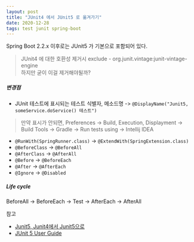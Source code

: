 ```yaml
---
layout: post
title: "JUnit4 에서 JUnit5 로 옮겨가기"
date: 2020-12-28
tags: test junit spring-boot
---
```


Spring Boot 2.2.x 이후로는 JUnit5 가 기본으로 포함되어 있다.
> JUnit4 에 대한 호환성 제거시 exclude - org.junit.vintage:junit-vintage-engine  
> 하지만 굳이 이걸 제거해야될까?

##### 변경점

- JUnit 테스트에 표시되는 테스트 식별자, 메소드명 ->  `@DisplayName("Junit5, someService.doService() 테스트")`
> 만약 표시가 안되면, Preferences -> Build, Execution, Displayment -> Build Tools -> Gradle -> Run tests using -> Intellij IDEA

- `@RunWith(SpringRunner.class)` -> `@ExtendWith(SpringExtension.class)`
- `@BeforeClass` -> `@BeforeAll`
- `@AfterClass` -> `@AfterAll`
- `@Before` -> `@BeforeEach`
- `@After` -> `@AfterEach`
- `@Ignore` -> `@Disabled`

##### Life cycle
BeforeAll -> BeforeEach -> Test -> AfterEach -> AfterAll

참고
- [Junit5, Junit4에서 Junit5으로](https://sabarada.tistory.com/79)
- [JUnit 5 User Guide](https://junit.org/junit5/docs/current/user-guide/)
